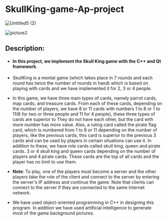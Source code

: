 
# SkullKing-game-Ap-project


![Untitled5 (2)](https://github.com/ztavakolii/SkullKing-game-Ap-project/assets/119357206/f2a8cebd-c7e3-441a-a056-c9399a44617c)


![picture2](https://github.com/user-attachments/assets/9e364b44-bdd3-4003-b50d-8a4783c9620e)



## Description:
+ #### In this project, we implement the Skull King game with the C++ and Qt framework.
  
+ SkullKing is a mental game (which takes place in 7 rounds and each round has twice the number of rounds in hand) which is based on playing with cards and we have implemented it for 2, 3 or 4 people.

+ In this game, we have three main types of cards, namely parrot cards, map cards, and treasure cards. From each of these cards, depending on the number of players, we have 8 or 11 cards with numbers 1 to 8 or 1 to 11(8 for two or three people and 11 for 4 people), these three types of cards are superior to They do not have each other, but the card with more number has more value. Also, a ruling card called the pirate flag card, which is numbered from 1 to 8 or 11 depending on the number of players, like the previous cards, this card is superior to the previous 3 cards and can be used by players in certain situations can use it. In addition to these, we have role cards called skull king, queen and pirate cards. 3 or 4 skull king and queen cards depending on the number of players and 4 pirate cards. These cards are the top of all cards and the player has no limit to use them.
  
+ **Note**: To play, one of the players must become a server and the other players take the role of the client and connect to the server by entering the server's IP address and continue the game. Note that clients can connect to the server if they are connected to the same Internet network.

+ We have used object-oriented programming in C++ in designing this program. In addition we have used artificial intelligence to generate most of the game background pictures.

